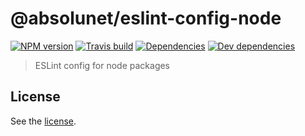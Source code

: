 # @absolunet/eslint-config-node

[![NPM version](https://img.shields.io/npm/v/@absolunet/eslint-config-node.svg)](https://www.npmjs.com/package/@absolunet/eslint-config-node)
[![Travis build](https://api.travis-ci.org/absolunet/eslint-config-node.svg?branch=master)](https://travis-ci.org/absolunet/eslint-config-node/builds)
[![Dependencies](https://david-dm.org/absolunet/eslint-config-node/status.svg)](https://david-dm.org/absolunet/eslint-config-node)
[![Dev dependencies](https://david-dm.org/absolunet/eslint-config-node/dev-status.svg)](https://david-dm.org/absolunet/eslint-config-node?type=dev)

> ESLint config for node packages

## License 
See the [license](https://github.com/absolunet/eslint-config-node/blob/master/license).

